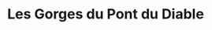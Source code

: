 ---
title: "Les Gorges du Pont du Diable"
url: /la-vernaz/les-gorges-du-pont-du-diable-route-des-grandes-alpes/
shop: cadeau
---